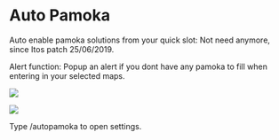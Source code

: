 # Auto Pamoka

Auto enable pamoka solutions from your quick slot: Not need anymore, since Itos patch 25/06/2019.

Alert function: Popup an alert if you dont have any pamoka to fill when entering in your selected maps.

![](https://i.imgur.com/arRZr1U.jpg)   

![](https://i.imgur.com/Zsph8ZX.jpg)

Type /autopamoka to open settings.

